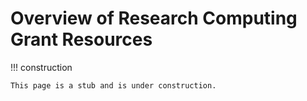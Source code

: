 # Overview of Research Computing Grant Resources

<!-- markdownlint-disable MD046 -->
!!! construction

    This page is a stub and is under construction.
<!-- markdownlint-enable MD046 -->
